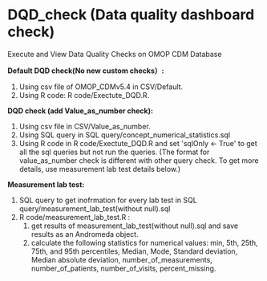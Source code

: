 # DQD_check (Data quality dashboard check)
Execute and View Data Quality Checks on OMOP CDM Database


**Default DQD check(No new custom checks）:**
1. Using csv file of OMOP_CDMv5.4 in CSV/Default.
2. Using R code: R code/Exectute_DQD.R. 





**DQD check (add Value_as_number check):**
1. Using csv file in  CSV/Value_as_number.
2. Using SQL query in SQL query/concept_numerical_statistics.sql
3. Using R code in R code/Exectute_DQD.R and set 'sqlOnly <- True' to get all the sql queries but not run the queries.
   (The format for value_as_number check is different with other query check. To get more details, use measurement lab test details below.)





**Measurement lab test:**
1. SQL query to get inofrmation for every lab test in SQL query/measurement_lab_test(without null).sql
2. R code/measurement_lab_test.R :
   1. get results of measurement_lab_test(without null).sql and save results as an Andromeda object.
   2. calculate the following statistics for numerical values: min, 5th, 25th, 75th, and 95th percentiles, Median,
      Mode, Standard deviation, Median absolute deviation, number_of_measurements, number_of_patients, number_of_visits,
      percent_missing.
   
